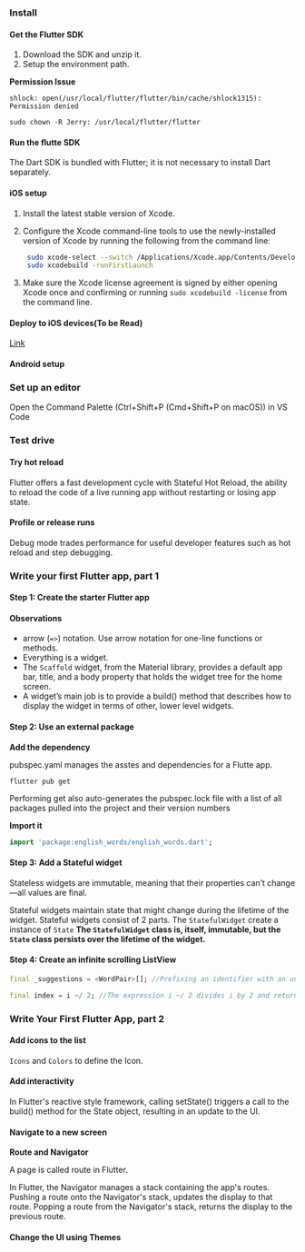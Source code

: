 ### Install

#### Get the Flutter SDK

1. Download the SDK and unzip it. 
2. Setup the environment path.

__Permission Issue__

`shlock: open(/usr/local/flutter/flutter/bin/cache/shlock1315): Permission denied`

`sudo chown -R Jerry: /usr/local/flutter/flutter`

#### Run the flutte SDK

The Dart SDK is bundled with Flutter; it is not necessary to install Dart separately. 

#### iOS setup

1. Install the latest stable version of Xcode.

2. Configure the Xcode command-line tools to use the newly-installed version of Xcode by running the following from the command line:

   ```bash
    sudo xcode-select --switch /Applications/Xcode.app/Contents/Developer
    sudo xcodebuild -runFirstLaunch
   ```

3. Make sure the Xcode license agreement is signed by either opening Xcode once and confirming or running `sudo xcodebuild -license` from the command line.

#### Deploy to iOS devices(To be Read)

[Link](https://flutter.dev/docs/get-started/install/macos#deploy-to-ios-devices)

####  Android setup

### Set up an editor

Open the Command Palette (Ctrl+Shift+P (Cmd+Shift+P on macOS)) in VS Code

### Test drive

#### Try hot reload

Flutter offers a fast development cycle with Stateful Hot Reload, the ability to reload the code of a live running app without restarting or losing app state.

#### Profile or release runs

Debug mode trades performance for useful developer features such as hot reload and step debugging.

### Write your first Flutter app, part 1

####  Step 1: Create the starter Flutter app

#### Observations

- arrow (`=>`) notation. Use arrow notation for one-line functions or methods.
- Everything is a widget.
- The `Scaffold` widget, from the Material library, provides a default app bar, title, and a body property that holds the widget tree for the home screen.
- A widget’s main job is to provide a build() method that describes how to display the widget in terms of other, lower level widgets.

#### Step 2: Use an external package

__Add the dependency__

pubspec.yaml manages the asstes and dependencies for a Flutte app.

```shell
flutter pub get
```

Performing  get also auto-generates the pubspec.lock file with a list of all packages pulled into the project and their version numbers

__Import it__

```dart
import 'package:english_words/english_words.dart';
```

#### Step 3: Add a Stateful widget

Stateless widgets are immutable, meaning that their properties can’t change—all values are final.

Stateful widgets maintain state that might change during the lifetime of the widget. Stateful widgets consist of 2 parts. The `StatefulWidget` create a instance of `State` __The `StatefulWidget` class is, itself, immutable, but the `State` class persists over the lifetime of the widget.__

####  Step 4: Create an infinite scrolling ListView

```dart
final _suggestions = <WordPair>[]; //Prefixing an identifier with an underscore enforces privacy in the Dart language.
```

```dart
final index = i ~/ 2; //The expression i ~/ 2 divides i by 2 and returns an integer result. 
```

### Write Your First Flutter App, part 2

#### Add icons to the list

`Icons` and `Colors` to define the Icon.

#### Add interactivity

In Flutter's reactive style framework, calling setState() triggers a call to the build() method for the State object, resulting in an update to the UI.

#### Navigate to a new screen

__Route and Navigator__

A page is called route in Flutter.

In Flutter, the Navigator manages a stack containing the app's routes. Pushing a route onto the Navigator's stack, updates the display to that route. Popping a route from the Navigator's stack, returns the display to the previous route.

#### Change the UI using Themes

